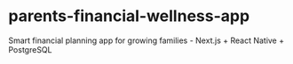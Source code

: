 # parents-financial-wellness-app
Smart financial planning app for growing families - Next.js + React Native + PostgreSQL
